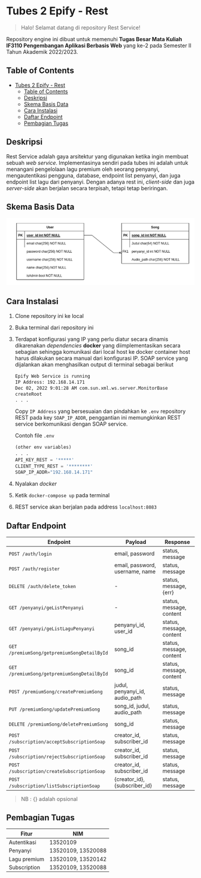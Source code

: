 # Tubes 2 Epify - Rest
> Halo! Selamat datang di repository Rest Service!

Repository engine ini dibuat untuk memenuhi **Tugas Besar Mata Kuliah IF3110 Pengembangan Aplikasi Berbasis Web** yang ke-2 pada Semester II Tahun Akademik 2022/2023. 

## Table of Contents
- [Tubes 2 Epify - Rest](#tubes-2-epify---rest)
  - [Table of Contents](#table-of-contents)
  - [Deskripsi](#deskripsi)
  - [Skema Basis Data](#skema-basis-data)
  - [Cara Instalasi](#cara-instalasi)
  - [Daftar Endpoint](#daftar-endpoint)
  - [Pembagian Tugas](#pembagian-tugas)

## Deskripsi
Rest Service adalah gaya arsitektur yang digunakan ketika ingin membuat sebuah *web service*. Implementasinya sendiri pada tubes ini adalah untuk menangani pengelolaan lagu premium oleh seorang penyanyi, mengautentikasi pengguna, database, endpoint list penyanyi, dan juga endpoint list lagu dari penyanyi. Dengan adanya rest ini, *client-side* dan juga *server-side* akan berjalan secara terpisah, tetapi tetap beriringan. 

## Skema Basis Data
![image](/readme_img/skema_basisdata.png)

## Cara Instalasi
1. Clone repository ini ke local
2. Buka terminal dari repository ini

3.  Terdapat konfigurasi yang IP yang perlu diatur secara dinamis dikarenakan _dependencies_ **docker** yang diimplementasikan secara sebagian sehingga komunikasi dari local host ke docker container host harus dilakukan secara manual dari konfigurasi IP. SOAP service yang dijalankan akan menghasilkan output di terminal sebagai berikut
    ```
    Epify Web Service is running
    IP Address: 192.168.14.171
    Dec 02, 2022 9:01:28 AM com.sun.xml.ws.server.MonitorBase createRoot
    . . .
    ```
    Copy `IP Address` yang bersesuaian dan pindahkan ke `.env` repository REST pada key `SOAP_IP_ADDR`, penggantian ini memungkinkan REST service berkomunikasi dengan SOAP service.

    Contoh file `.env`
    ```py
    (other env variables)
    . . .
    API_KEY_REST = '*****'
    CLIENT_TYPE_REST = '********'
    SOAP_IP_ADDR="192.168.14.171"
    ```
4. Nyalakan *docker*
5. Ketik ```docker-compose up``` pada terminal
6. REST service akan berjalan pada address `localhost:8083`

## Daftar Endpoint
Endpoint | Payload | Response 
--- | --- | --- 
`POST /auth/login` | email, password | status, message
`POST /auth/register` | email, password, username, name | status, message
`DELETE /auth/delete_token` | - | status, message, {err}
`GET /penyanyi/geListPenyanyi` | - | status, message, content
`GET /penyanyi/geListLaguPenyanyi` | penyanyi_id, user_id | status, message, content
`GET /premiumSong/getpremiumSongDetailById` | song_id | status, message, content
`GET /premiumSong/getpremiumSongDetailById` | song_id | status, message, content
`POST /premiumSong/createPremiumSong` | judul, penyanyi_id, audio_path | status, message
`PUT /premiumSong/updatePremiumSong` | song_id, judul, audio_path | status, message
`DELETE /premiumSong/deletePremiumSong` | song_id | status, message
`POST /subscription/acceptSubscriptionSoap` | creator_id, subscriber_id | status, message
`POST /subscription/rejectSubscriptionSoap` | creator_id, subscriber_id | status, message
`POST /subscription/createSubscriptionSoap` | creator_id, subscriber_id | status, message
`POST /subscription/listSubscriptionSoap` | {creator_id}, {subscriber_id} | status, message

> NB : {} adalah opsional



## Pembagian Tugas
| Fitur | NIM |
| ----- | --- |
| Autentikasi | 13520109 |
| Penyanyi | 13520109, 13520088 |
| Lagu premium | 13520109, 13520142 |
| Subscription | 13520109, 13520088 |
